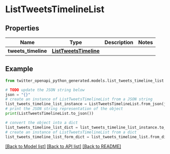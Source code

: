 # ListTweetsTimelineList


## Properties

Name | Type | Description | Notes
------------ | ------------- | ------------- | -------------
**tweets_timeline** | [**ListTweetsTimeline**](ListTweetsTimeline.md) |  | 

## Example

```python
from twitter_openapi_python_generated.models.list_tweets_timeline_list import ListTweetsTimelineList

# TODO update the JSON string below
json = "{}"
# create an instance of ListTweetsTimelineList from a JSON string
list_tweets_timeline_list_instance = ListTweetsTimelineList.from_json(json)
# print the JSON string representation of the object
print(ListTweetsTimelineList.to_json())

# convert the object into a dict
list_tweets_timeline_list_dict = list_tweets_timeline_list_instance.to_dict()
# create an instance of ListTweetsTimelineList from a dict
list_tweets_timeline_list_form_dict = list_tweets_timeline_list.from_dict(list_tweets_timeline_list_dict)
```
[[Back to Model list]](../README.md#documentation-for-models) [[Back to API list]](../README.md#documentation-for-api-endpoints) [[Back to README]](../README.md)


